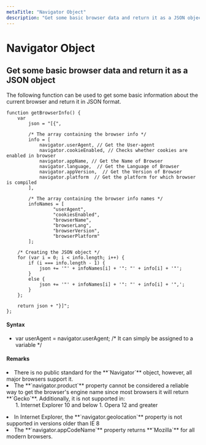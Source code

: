 ```yaml
---
metaTitle: "Navigator Object"
description: "Get some basic browser data and return it as a JSON object"
---
```


# Navigator Object




## Get some basic browser data and return it as a JSON object


The following function can be used to get some basic information about the current browser and return it in JSON format.

```
function getBrowserInfo() {
    var
        json = "[{",
        
        /* The array containing the browser info */
        info = [
            navigator.userAgent, // Get the User-agent
            navigator.cookieEnabled, // Checks whether cookies are enabled in browser
            navigator.appName, // Get the Name of Browser
            navigator.language,  // Get the Language of Browser
            navigator.appVersion,  // Get the Version of Browser
            navigator.platform  // Get the platform for which browser is compiled
        ],

        /* The array containing the browser info names */
        infoNames = [
                 "userAgent",
                 "cookiesEnabled",
                 "browserName",
                 "browserLang",
                 "browserVersion",
                 "browserPlatform"
        ];

    /* Creating the JSON object */
    for (var i = 0; i < info.length; i++) {
        if (i === info.length - 1) {
            json += '"' + infoNames[i] + '": "' + info[i] + '"';
        }
        else {
            json += '"' + infoNames[i] + '": "' + info[i] + '",';
        }
    };

    return json + "}]";
};

```



#### Syntax


- var userAgent = navigator.userAgent; /* It can simply be assigned to a variable */



#### Remarks


<li>
There is no public standard for the **`Navigator`** object, however, all major browsers support it.
</li>
<li>
The **`navigator.product`** property cannot be considered a reliable way to get the browser's engine name since most browsers it will return **`Gecko`**. Additionally, it is not supported in:
<ul>
1. Internet Explorer 10 and below
1. Opera 12 and greater
</ul>
</li>
<li>
In Internet Explorer, the **`navigator.geolocation`** property is not supported in versions older than IE 8
</li>
<li>
The **`navigator.appCodeName`** property returns **`Mozilla`** for all modern browsers.
</li>

